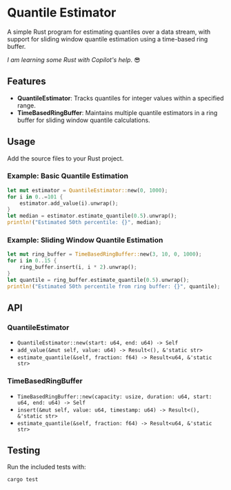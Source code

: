 # Quantile Estimator

A simple Rust program for estimating quantiles over a data stream, with support for sliding window quantile estimation using a time-based ring buffer.

*I am learning some Rust with Copilot's help*. 😎

## Features

- **QuantileEstimator**: Tracks quantiles for integer values within a specified range.
- **TimeBasedRingBuffer**: Maintains multiple quantile estimators in a ring buffer for sliding window quantile calculations.

## Usage

Add the source files to your Rust project.

### Example: Basic Quantile Estimation

```rust
let mut estimator = QuantileEstimator::new(0, 1000);
for i in 0..=101 {
    estimator.add_value(i).unwrap();
}
let median = estimator.estimate_quantile(0.5).unwrap();
println!("Estimated 50th percentile: {}", median);
```

### Example: Sliding Window Quantile Estimation

```rust
let mut ring_buffer = TimeBasedRingBuffer::new(3, 10, 0, 1000);
for i in 0..15 {
    ring_buffer.insert(i, i * 2).unwrap();
}
let quantile = ring_buffer.estimate_quantile(0.5).unwrap();
println!("Estimated 50th percentile from ring buffer: {}", quantile);
```

## API

### QuantileEstimator

- `QuantileEstimator::new(start: u64, end: u64) -> Self`
- `add_value(&mut self, value: u64) -> Result<(), &'static str>`
- `estimate_quantile(&self, fraction: f64) -> Result<u64, &'static str>`

### TimeBasedRingBuffer

- `TimeBasedRingBuffer::new(capacity: usize, duration: u64, start: u64, end: u64) -> Self`
- `insert(&mut self, value: u64, timestamp: u64) -> Result<(), &'static str>`
- `estimate_quantile(&self, fraction: f64) -> Result<u64, &'static str>`

## Testing

Run the included tests with:

```sh
cargo test
```